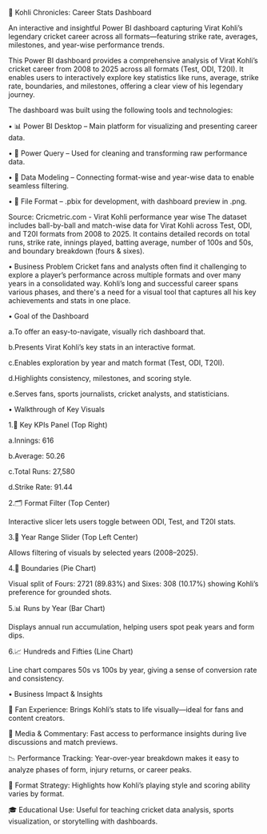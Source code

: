 🏏 Kohli Chronicles: Career Stats Dashboard

An interactive and insightful Power BI dashboard capturing Virat Kohli’s legendary cricket career across all formats—featuring strike rate, averages, milestones, and year-wise performance trends.

This Power BI dashboard provides a comprehensive analysis of Virat Kohli’s cricket career from 2008 to 2025 across all formats (Test, ODI, T20I). It enables users to interactively explore key statistics like runs, average, strike rate, boundaries, and milestones, offering a clear view of his legendary journey.

The dashboard was built using the following tools and technologies:

• 📊 Power BI Desktop – Main platform for visualizing and presenting career data.

• 🔄 Power Query – Used for cleaning and transforming raw performance data.

• 🔗 Data Modeling – Connecting format-wise and year-wise data to enable seamless filtering.

• 📁 File Format – .pbix for development, with dashboard preview in .png.

Source: Cricmetric.com - Virat Kohli performance year wise
The dataset includes ball-by-ball and match-wise data for Virat Kohli across Test, ODI, and T20I formats from 2008 to 2025. It contains detailed records on total runs, strike rate, innings played, batting average, number of 100s and 50s, and boundary breakdown (fours & sixes).

• Business Problem
Cricket fans and analysts often find it challenging to explore a player’s performance across multiple formats and over many years in a consolidated way. Kohli’s long and successful career spans various phases, and there's a need for a visual tool that captures all his key achievements and stats in one place.

• Goal of the Dashboard

   a.To offer an easy-to-navigate, visually rich dashboard that.
   
   b.Presents Virat Kohli’s key stats in an interactive format.
   
   c.Enables exploration by year and match format (Test, ODI, T20I).
   
   d.Highlights consistency, milestones, and scoring style.
   
   e.Serves fans, sports journalists, cricket analysts, and statisticians.

• Walkthrough of Key Visuals

1.🎯 Key KPIs Panel (Top Right)

  a.Innings: 616
  
  b.Average: 50.26
  
  c.Total Runs: 27,580
  
  d.Strike Rate: 91.44

2.🗂️ Format Filter (Top Center)

  Interactive slicer lets users toggle between ODI, Test, and T20I stats.

3.📆 Year Range Slider (Top Left Center)

  Allows filtering of visuals by selected years (2008–2025).

4.🥧 Boundaries (Pie Chart)

  Visual split of Fours: 2721 (89.83%) and Sixes: 308 (10.17%) showing Kohli’s preference for grounded shots.

5.📊 Runs by Year (Bar Chart)

  Displays annual run accumulation, helping users spot peak years and form dips.

6.📈 Hundreds and Fifties (Line Chart)

  Line chart compares 50s vs 100s by year, giving a sense of conversion rate and consistency.

• Business Impact & Insights

  🎥 Fan Experience: Brings Kohli’s stats to life visually—ideal for fans and content creators.
  
  🧾 Media & Commentary: Fast access to performance insights during live discussions and match previews.
  
  📉 Performance Tracking: Year-over-year breakdown makes it easy to analyze phases of form, injury returns, or career peaks.
  
  🧪 Format Strategy: Highlights how Kohli’s playing style and scoring ability varies by format.
  
  🎓 Educational Use: Useful for teaching cricket data analysis, sports visualization, or storytelling with dashboards.

